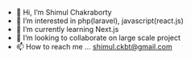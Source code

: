 - 👋 Hi, I’m Shimul Chakraborty
- 👀 I’m interested in php(laravel), javascript(react.js)
- 🌱 I’m currently learning Next.js
- 💞️ I’m looking to collaborate on large scale project
- 📫 How to reach me ... shimul.ckbt@gmail.com

<!---
shimulckbt/shimulckbt is a ✨ special ✨ repository because its `README.md` (this file) appears on your GitHub profile.
You can click the Preview link to take a look at your changes.
--->
